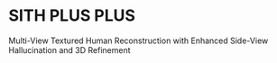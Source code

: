 # SITH PLUS PLUS
Multi-View Textured Human Reconstruction with Enhanced Side-View Hallucination and 3D Refinement
